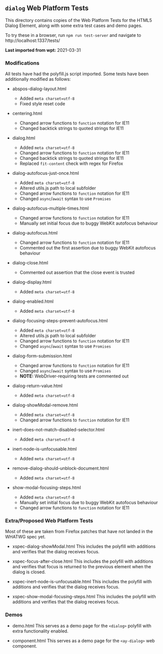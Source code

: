 ## `dialog` Web Platform Tests

This directory contains copies of the Web Platform Tests for the HTML5 Dialog
Element, along with some extra test cases and demo pages.

To try these in a browser, run `npm run test-server` and navigate to
http://localhost:1337/tests/

**Last imported from wpt:** 2021-03-31

### Modifications

All tests have had the polyfill.js script imported. Some tests have been
additionally modified as follows:

* abspos-dialog-layout.html
    * Added `meta charset=utf-8`
    * Fixed style reset code

* centering.html
    * Changed arrow functions to `function` notation for IE11
    * Changed backtick strings to quoted strings for IE11

* dialog.html
    * Added `meta charset=utf-8`
    * Changed arrow functions to `function` notation for IE11
    * Changed backtick strings to quoted strings for IE11
    * Replaced `fit-content` check with regex for Firefox

* dialog-autofocus-just-once.html
    * Added `meta charset=utf-8`
    * Altered utils.js path to local subfolder
    * Changed arrow functions to `function` notation for IE11
    * Changed `async`/`await` syntax to use `Promises`

* dialog-autofocus-multiple-times.html
    * Changed arrow functions to `function` notation for IE11
    * Manually set initial focus due to buggy WebKit autofocus behaviour

* dialog-autofocus.html
    * Changed arrow functions to `function` notation for IE11
    * Commented out the first assertion due to buggy WebKit autofocus behaviour

* dialog-close.html
    * Commented out assertion that the close event is trusted

* dialog-display.html
    * Added `meta charset=utf-8`

* dialog-enabled.html
    * Added `meta charset=utf-8`

* dialog-focusing-steps-prevent-autofocus.html
    * Added `meta charset=utf-8`
    * Altered utils.js path to local subfolder
    * Changed arrow functions to `function` notation for IE11
    * Changed `async`/`await` syntax to use `Promises`

* dialog-form-submission.html
    * Changed arrow functions to `function` notation for IE11
    * Changed `async`/`await` syntax to use `Promises`
    * **NOTE:** WebDriver-requiring tests are commented out

* dialog-return-value.html
    * Added `meta charset=utf-8`

* dialog-showModal-remove.html
    * Added `meta charset=utf-8`
    * Changed arrow functions to `function` notation for IE11

* inert-does-not-match-disabled-selector.html
    * Added `meta charset=utf-8`

* inert-node-is-unfocusable.html
    * Added `meta charset=utf-8`

* remove-dialog-should-unblock-document.html
    * Added `meta charset=utf-8`

* show-modal-focusing-steps.html
    * Added `meta charset=utf-8`
    * Manually set initial focus due to buggy WebKit autofocus behaviour
    * Changed arrow functions to `function` notation for IE11

### Extra/Proposed Web Platform Tests

Most of these are taken from Firefox patches that have not landed in the WHATWG
spec yet.

* xspec-dialog-showModal.html
    This includes the polyfill with additions and verifies that the dialog
    receives focus.

* xspec-focus-after-close.html
    This includes the polyfill with additions and verifies that focus is
    returned to the previous element when the dialog is closed.

* xspec-inert-node-is-unfocusable.html
    This includes the polyfill with additions and verifies that the dialog
    receives focus.

* xspec-show-modal-focusing-steps.html
    This includes the polyfill with additions and verifies that the dialog
    receives focus.

### Demos

* demo.html
    This serves as a demo page for the `<dialog>` polyfill with extra
    functionality enabled.

* component.html
    This serves as a demo page for the `<ay-dialog>` web component.
